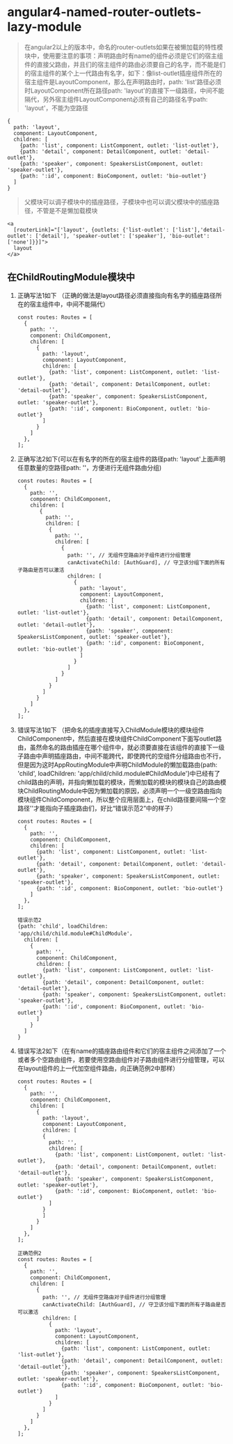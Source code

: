 # angular4-named-router-outlets-lazy-module   
> 在angular2以上的版本中，命名的router-outlets如果在被懒加载的特性模块中，使用要注意的事项：声明路由时有name的<router-outlet>组件必须是它们的宿主组件的直接父路由，并且<router-outlet>们的宿主组件的路由必须要自己的名字，而不能是<router-outlet>们的宿主组件的某个上一代路由有名字，如下：像list-outlet插座组件所在的宿主组件是LayoutComponent，那么在声明路由时，path: 'list'路径必须时LayoutComponent所在路径path: 'layout'的直接下一级路径，中间不能隔代，另外宿主组件LayoutComponent必须有自己的路径名字path: 'layout'，不能为空路径
  ~~~
  {
    path: 'layout',
    component: LayoutComponent,
    children: [
      {path: 'list', component: ListComponent, outlet: 'list-outlet'},
      {path: 'detail', component: DetailComponent, outlet: 'detail-outlet'},
      {path: 'speaker', component: SpeakersListComponent, outlet: 'speaker-outlet'},
      {path: ':id', component: BioComponent, outlet: 'bio-outlet'}
    ]
  }
  ~~~
> 父模块可以调子模块中的插座路径，子模块中也可以调父模块中的插座路径，不管是不是懒加载模块
  ~~~
  <a
    [routerLink]="['layout', {outlets: {'list-outlet': ['list'],'detail-outlet': ['detail'], 'speaker-outlet': ['speaker'], 'bio-outlet': ['none']}}]">
    layout
  </a>
  ~~~

## 在ChildRoutingModule模块中

1. 正确写法1如下 （正确的做法是layout路径必须直接指向有名字的插座路径<router-outlet>所在的宿主组件中，中间不能隔代）    
    ~~~
    const routes: Routes = [
      {
        path: '',
        component: ChildComponent,
        children: [
          {
            path: 'layout',
            component: LayoutComponent,
            children: [
              {path: 'list', component: ListComponent, outlet: 'list-outlet'},
              {path: 'detail', component: DetailComponent, outlet: 'detail-outlet'},
              {path: 'speaker', component: SpeakersListComponent, outlet: 'speaker-outlet'},
              {path: ':id', component: BioComponent, outlet: 'bio-outlet'}
            ]
          }
        ]
      },
    ];
    ~~~

1. 正确写法2如下(可以在有名字的<router-outlet>所在的宿主组件的路径path: 'layout'上面声明任意数量的空路径path: ''，方便进行无组件路由分组)
    ~~~
    const routes: Routes = [
      {
        path: '',
        component: ChildComponent,
        children: [
           {
             path: '',
             children: [
              {
                path: '',
                children: [
                  {
                    path: '', // 无组件空路由对子组件进行分组管理
                    canActivateChild: [AuthGuard], // 守卫该分组下面的所有子路由是否可以激活
                    children: [
                      {
                        path: 'layout',
                        component: LayoutComponent,
                        children: [
                          {path: 'list', component: ListComponent, outlet: 'list-outlet'},
                          {path: 'detail', component: DetailComponent, outlet: 'detail-outlet'},
                          {path: 'speaker', component: SpeakersListComponent, outlet: 'speaker-outlet'},
                          {path: ':id', component: BioComponent, outlet: 'bio-outlet'}
                        ]
                      }
                    ]
                  }
                ]
              }
            ]
          }
        ]
      },
    ];
    ~~~

1. 错误写法1如下 （把命名的插座<router-outlet name=""></router-outlet>直接写入ChildModule模块的模块组件ChildComponent中，然后直接在模块组件ChildComponent下面写outlet路由，虽然命名的路由插座<router-outlet name=""></router-outlet>在哪个组件中，就必须要直接在该组件的直接下一级子路由中声明插座路由，中间不能跨代，即使跨代的空组件分组路由也不行，但是因为这时AppRoutingModule中声明ChildModule的懒加载路由{path: 'child', loadChildren: 'app/child/child.module#ChildModule'}中已经有了child路由的声明，并指向懒加载的模块，而懒加载的模块的模块自己的路由模块ChildRoutingModule中因为懒加载的原因，必须声明一个一级空路由指向模块组件ChildComponent，所以整个应用层面上，在child路径要间隔一个空路径''才能指向子插座路由们，好比“错误示范2”中的样子）
    ~~~
    const routes: Routes = [
      {
        path: '',
        component: ChildComponent,
        children: [
          {path: 'list', component: ListComponent, outlet: 'list-outlet'},
          {path: 'detail', component: DetailComponent, outlet: 'detail-outlet'},
          {path: 'speaker', component: SpeakersListComponent, outlet: 'speaker-outlet'},
          {path: ':id', component: BioComponent, outlet: 'bio-outlet'}
        ]
      },
    ];
    
    错误示范2 
    {path: 'child', loadChildren: 'app/child/child.module#ChildModule'，
      children: [
        {
          path: '',
          component: ChildComponent,
          children: [
            {path: 'list', component: ListComponent, outlet: 'list-outlet'},
            {path: 'detail', component: DetailComponent, outlet: 'detail-outlet'},
            {path: 'speaker', component: SpeakersListComponent, outlet: 'speaker-outlet'},
            {path: ':id', component: BioComponent, outlet: 'bio-outlet'}
          ]
        }
      ]
    }
    
    ~~~

1. 错误写法2如下（在有name的插座路由组件和它们的宿主组件之间添加了一个或者多个空路由组件，若要使用空路由组件对子路由组件进行分组管理，可以在layout组件的上一代加空组件路由，向正确范例2中那样）
    ~~~
    const routes: Routes = [
      {
        path: '',
        component: ChildComponent,
        children: [
          {
            path: 'layout',
            component: LayoutComponent,
            children: [
            {
              path: '',
              children: [
                {path: 'list', component: ListComponent, outlet: 'list-outlet'},
                {path: 'detail', component: DetailComponent, outlet: 'detail-outlet'},
                {path: 'speaker', component: SpeakersListComponent, outlet: 'speaker-outlet'},
                {path: ':id', component: BioComponent, outlet: 'bio-outlet'}
              ]
            }
            ]
          }
        ]
      },
    ];
    
    正确范例2
    const routes: Routes = [
      {
        path: '',
        component: ChildComponent,
        children: [
          {
            path: '', // 无组件空路由对子组件进行分组管理
            canActivateChild: [AuthGuard], // 守卫该分组下面的所有子路由是否可以激活
            children: [
              {
                path: 'layout',
                component: LayoutComponent,
                children: [
                  {path: 'list', component: ListComponent, outlet: 'list-outlet'},
                  {path: 'detail', component: DetailComponent, outlet: 'detail-outlet'},
                  {path: 'speaker', component: SpeakersListComponent, outlet: 'speaker-outlet'},
                  {path: ':id', component: BioComponent, outlet: 'bio-outlet'}
                ]
              }
            ]
          }
        ]
      },
    ];
    ~~~


